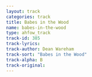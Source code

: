 ```yaml
---
layout: track
categories: track
title: Babes in the Wood
name: babes-in-the-wood
type: ahfow_track
track-id: 385
track-lyrics: 
track-author: Dean Wareham
track-sort: "Babes in the Wood"
track-alpha: B
track-original: 
---
```

